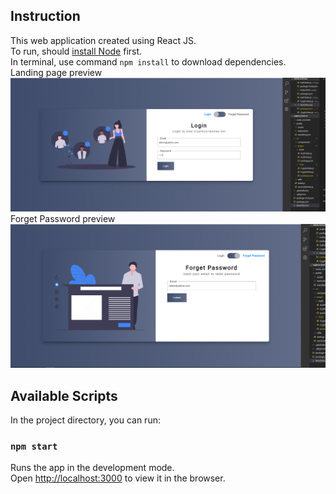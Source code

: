 ## Instruction

This web application created using React JS.<br>
To run, should [install Node](https://nodejs.org/en/download/) first.<br>
In terminal, use command `npm install` to download dependencies.<br>
Landing page preview<br>
![Landing Page](https://github.com/ahtrag/simplecrypto/blob/master/public/documentation/1.PNG)<br>
Forget Password preview<br>
![Forget Password Page](https://github.com/ahtrag/simplecrypto/blob/master/public/documentation/2.PNG)<br>

## Available Scripts

In the project directory, you can run:

### `npm start`

Runs the app in the development mode.<br>
Open [http://localhost:3000](http://localhost:3000) to view it in the browser.
